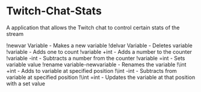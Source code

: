 # Twitch-Chat-Stats
A application that allows the Twitch chat to control certain stats of the stream


!newvar Variable - Makes a new variable
!delvar Variable - Deletes variable
!variable - Adds one to count
!variable +int - Adds a number to the counter
!variable -int - Subtracts a number from the counter
!variable =int - Sets variable value
!rename variable-newvariable - Renames the variable
!\int +int - Adds to variable at specified position
!\int -int - Subtracts from variable at specified position
!\int =int - Updates the variable at that position with a set value
